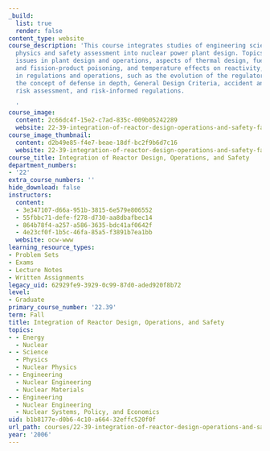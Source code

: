 ```yaml
---
_build:
  list: true
  render: false
content_type: website
course_description: 'This course integrates studies of engineering sciences, reactor
  physics and safety assessment into nuclear power plant design. Topics include materials
  issues in plant design and operations, aspects of thermal design, fuel depletion
  and fission-product poisoning, and temperature effects on reactivity, safety considerations
  in regulations and operations, such as the evolution of the regulatory process,
  the concept of defense in depth, General Design Criteria, accident analysis, probabilistic
  risk assessment, and risk-informed regulations.

  '
course_image:
  content: 2c66dc4f-15e2-c7ad-835c-009b05242289
  website: 22-39-integration-of-reactor-design-operations-and-safety-fall-2006
course_image_thumbnail:
  content: d2b49e85-f4e7-beae-18df-bc2f9b6d7c16
  website: 22-39-integration-of-reactor-design-operations-and-safety-fall-2006
course_title: Integration of Reactor Design, Operations, and Safety
department_numbers:
- '22'
extra_course_numbers: ''
hide_download: false
instructors:
  content:
  - 3e347107-d66a-951b-3815-6e579e806552
  - 55fbbc71-defe-f278-d730-aa8dbafbec14
  - 864b78f4-a257-a586-3635-bdc41af0642f
  - 4e23cf0f-1b5c-46fa-85a5-f3891b7ea1bb
  website: ocw-www
learning_resource_types:
- Problem Sets
- Exams
- Lecture Notes
- Written Assignments
legacy_uid: 62929fe9-3929-0c99-87d0-aded920f8b72
level:
- Graduate
primary_course_number: '22.39'
term: Fall
title: Integration of Reactor Design, Operations, and Safety
topics:
- - Energy
  - Nuclear
- - Science
  - Physics
  - Nuclear Physics
- - Engineering
  - Nuclear Engineering
  - Nuclear Materials
- - Engineering
  - Nuclear Engineering
  - Nuclear Systems, Policy, and Economics
uid: b1b8177e-d0b6-4c10-a664-32effc520f0f
url_path: courses/22-39-integration-of-reactor-design-operations-and-safety-fall-2006
year: '2006'
---
```

